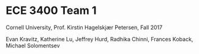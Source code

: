 # ECE 3400 Team 1
Cornell University, Prof. Kirstin Hagelskjær Petersen, Fall 2017

Evan Kravitz, Katherine Lu, Jeffrey Hurd, Radhika Chinni, Frances Koback, Michael Solomentsev


